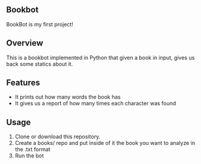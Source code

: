 ## Bookbot
BookBot is my first project!

## Overview

This is a bookbot implemented in Python that given a book in input, gives us back some statics about it.

## Features

- It prints out how many words the book has
- It gives us a report of how many times each character was found

## Usage

1. Clone or download this repository.
2. Create a books/ repo and put inside of it the book you want to analyze in the .txt format
3. Run the bot
